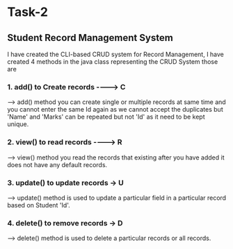  # Task-2

 ## Student Record Management System

I have created the CLI-based CRUD system for Record Management, I have created 4 methods in the java class representing the CRUD System those are 
### 1. add() to Create records ----> C
--> add() method you can create single or multiple records at same time and you cannot enter the same Id again as we cannot accept the duplicates but 'Name' and 'Marks' can be repeated but not 'Id' as it need to be kept unique.
### 2. view() to read records  ----> R
--> view() method you read the records that existing after you have added it does not have any default records.
### 3. update() to update records -> U
--> update() method is used to update a particular field in a particular record based on Student 'Id'.
### 4. delete() to remove records -> D
--> delete() method is used to delete a particular records or all records.
